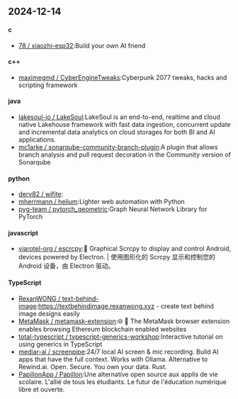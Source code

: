 ## 2024-12-14
#### c
* [78 / xiaozhi-esp32](https://github.com/78/xiaozhi-esp32):Build your own AI friend
#### c++
* [maximegmd / CyberEngineTweaks](https://github.com/maximegmd/CyberEngineTweaks):Cyberpunk 2077 tweaks, hacks and scripting framework
#### java
* [lakesoul-io / LakeSoul](https://github.com/lakesoul-io/LakeSoul):LakeSoul is an end-to-end, realtime and cloud native Lakehouse framework with fast data ingestion, concurrent update and incremental data analytics on cloud storages for both BI and AI applications.
* [mc1arke / sonarqube-community-branch-plugin](https://github.com/mc1arke/sonarqube-community-branch-plugin):A plugin that allows branch analysis and pull request decoration in the Community version of Sonarqube
#### python
* [derv82 / wifite](https://github.com/derv82/wifite):
* [mherrmann / helium](https://github.com/mherrmann/helium):Lighter web automation with Python
* [pyg-team / pytorch_geometric](https://github.com/pyg-team/pytorch_geometric):Graph Neural Network Library for PyTorch
#### javascript
* [viarotel-org / escrcpy](https://github.com/viarotel-org/escrcpy):📱 Graphical Scrcpy to display and control Android, devices powered by Electron. | 使用图形化的 Scrcpy 显示和控制您的 Android 设备，由 Electron 驱动。
#### TypeScript
* [RexanWONG / text-behind-image](https://github.com/RexanWONG/text-behind-image):https://textbehindimage.rexanwong.xyz - create text behind image designs easily
* [MetaMask / metamask-extension](https://github.com/MetaMask/metamask-extension):🌐 🔌 The MetaMask browser extension enables browsing Ethereum blockchain enabled websites
* [total-typescript / typescript-generics-workshop](https://github.com/total-typescript/typescript-generics-workshop):Interactive tutorial on using generics in TypeScript
* [mediar-ai / screenpipe](https://github.com/mediar-ai/screenpipe):24/7 local AI screen & mic recording. Build AI apps that have the full context. Works with Ollama. Alternative to Rewind.ai. Open. Secure. You own your data. Rust.
* [PapillonApp / Papillon](https://github.com/PapillonApp/Papillon):Une alternative open source aux applis de vie scolaire. L'allié de tous les étudiants. Le futur de l'éducation numérique libre et ouverte.

